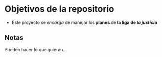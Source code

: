 # Objetivos de la repositorio

* Este proyecto 
se _encarga_ de manejar los __planes__ de 
**la liga de** **_la justicia_**


## Notas
Pueden hacer lo que quieran...
